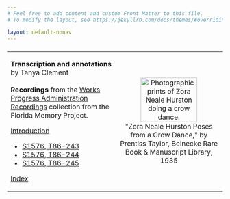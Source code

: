 ```yaml
---
# Feel free to add content and custom Front Matter to this file.
# To modify the layout, see https://jekyllrb.com/docs/themes/#overriding-theme-defaults

layout: default-nonav
---
```

<h3>
 <table cellpadding="0" cellspacing="0" border="0" border-color="transparent">
  <tr>
   <td valign="top" width="50%">
<p><b>Transcription and annotations</b> by Tanya Clement
<br/><br/><b>Recordings</b> from the <a href="https://www.floridamemory.com/discover/audio/wpa.php">Works Progress Administration Recordings</a> collection from the Florida Memory Project.</p>
 <p>
   <a href="https://tanyaclement.github.io/znh_jacksonville_1939/introduction">Introduction</a>
<ul>
<li><a href="https://tanyaclement.github.io/znh_jacksonville_1939/s1576-t86-243">S1576, T86-243</a></li>
<li><a href="https://tanyaclement.github.io/znh_jacksonville_1939/s1576-t86-244">S1576, T86-244</a></li>
<li><a href="https://tanyaclement.github.io/znh_jacksonville_1939/s1576-t86-245">S1576, T86-245</a></li>
</ul>
  <a href="https://tanyaclement.github.io/znh_jacksonville_1939/term_index">Index</a>
 </p>
  </td>
  <td width="50%"><p align="center"><img width="75%" height="75%" alt="Photographic prints of Zora Neale Hurston doing a crow dance." src="https://github.com/tanyaclement/znh_jacksonville_1939-1/assets/1213771/e5b95e0e-40ef-42fe-8946-feb54168adb0"/><br/>
  "Zora Neale Hurston Poses from a Crow Dance," by Prentiss Taylor, Beinecke Rare Book & Manuscript Library, 1935
  </p></td>
 </tr>
 </table>

</h3>
